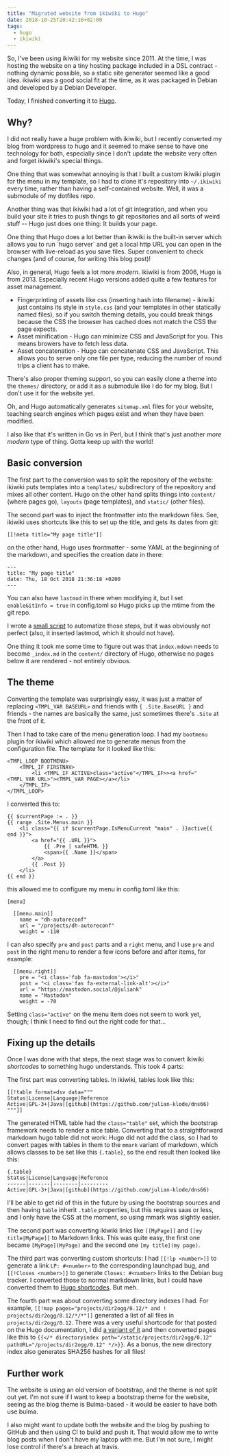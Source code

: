 ```yaml
---
title: "Migrated website from ikiwiki to Hugo"
date: 2018-10-25T20:42:16+02:00
tags:
  - hugo
  - ikiwiki
---
```


So, I've been using ikiwiki for my website since 2011. At the time, I was hosting
the website on a tiny hosting package included in a DSL contract - nothing dynamic
possible, so a static site generator seemed like a good idea.
ikiwiki was a good social fit at the time, as it was packaged in Debian and developed
by a Debian Developer.

Today, I finished converting it to [Hugo](https://gohugo.io).

## Why?

I did not really have a huge problem with ikiwiki, but I recently converted my blog
from wordpress to hugo and it seemed to make sense to have one technology for both,
especially since I don't update the website very often and forget ikiwiki's special
things.

One thing that was somewhat annoying is that I built a custom ikiwiki plugin for the
menu in my template, so I had to clone it's repository into `~/.ikiwiki` every time, 
rather than having a self-contained website. Well, it was a submodule of my dotfiles
repo.

Another thing was that ikiwiki had a lot of git integration, and when you build your
site it tries to push things to git repositories and all sorts of weird stuff -- Hugo
just does one thing: It builds your page.

One thing that Hugo does a lot better than ikiwiki is the built-in server which allows
you to run `hugo server´ and get a local http URL you can open in the browser with
live-reload as you save files. Super convenient to check changes (and of course, for
writing this blog post)!

Also, in general, Hugo feels a lot more _modern_. ikiwiki is from 2006, Hugo is from
2013. Especially recent Hugo versions added quite a few features for asset management.

* Fingerprinting of assets like css (inserting hash into filename) - ikiwiki just contains
  its style in `style.css` (and your templates in other statically named files), so if you
  switch theming details, you could break things because the CSS the browser has cached does
  not match the CSS the page expects.
* Asset minification - Hugo can minimize CSS and JavaScript for you. This means browers have
  to fetch less data.
* Asset concatenation - Hugo can concatenate CSS and JavaScript. This allows you to serve
  only one file per type, reducing the number of round trips a client has to make.

There's also proper theming support, so you can easily clone a theme into the `themes/`
directory, or add it as a submodule like I do for my blog. But I don't use it for the
website yet.

Oh, and Hugo automatically generates `sitemap.xml` files for your website, teaching
search engines which pages exist and when they have been modified.

I also like that it's written in Go vs in Perl, but I think that's just another _more modern_
type of thing. Gotta keep up with the world!


## Basic conversion
The first part to the conversion was to split the repository of the website: ikiwiki
puts templates into a `templates/` subdirectory of the repository and mixes all other
content. Hugo on the other hand splits things into `content/` (where pages go),
`layouts` (page templates), and `static/` (other files).

The second part was to inject the frontmatter into the markdown files. See, ikiwiki
uses shortcuts like this to set up the title, and gets its dates from git:

```
[[!meta title="My page title"]]
```

on the other hand, Hugo uses frontmatter - some YAML at the beginning of the markdown,
and specifies the creation date in there:

```
---
title: "My page title"
date: Thu, 18 Oct 2018 21:36:18 +0200
---
```

You can also have `lastmod` in there when modifying it, but I set `enableGitInfo = true`
in config.toml so Hugo picks up the mtime from the git repo.

I wrote a [small script](ikiwiki-to-hugo.py) to automatize those steps, but it was obviously
not perfect (also, it inserted lastmod, which it should not have).

One thing it took me some time to figure out was that `index.mdown` needs to become
`_index.md` in the `content/` directory of Hugo, otherwise no pages below it are
rendered - not entirely obvious.

## The theme

Converting the template was surprisingly easy, it was just a matter of replacing
`<TMPL_VAR BASEURL>` and friends with `{ .Site.BaseURL }` and friends - the names
are basically the same, just sometimes there's `.Site` at the front of it.

Then I had to take care of the menu generation loop. I had my `bootmenu` plugin for ikiwiki which
allowed me to generate menus from the configuration file. The template for it looked like this:

```
<TMPL_LOOP BOOTMENU>
    <TMPL_IF FIRSTNAV>
        <li <TMPL_IF ACTIVE>class="active"</TMPL_IF>><a href="<TMPL_VAR URL>"><TMPL_VAR PAGE></a></li>
    </TMPL_IF>
</TMPL_LOOP>
```

I converted this to:

```
{{ $currentPage := . }}
{{ range .Site.Menus.main }}
    <li class="{{ if $currentPage.IsMenuCurrent "main" . }}active{{ end }}">
        <a href="{{ .URL }}">
            {{ .Pre | safeHTML }}
            <span>{{ .Name }}</span>
        </a>
        {{ .Post }}
    </li>
{{ end }}
```

this allowed me to configure my menu in config.toml like this:

```
[menu]

  [[menu.main]]
    name = "dh-autoreconf"
    url = "/projects/dh-autoreconf"
    weight = -110
```

I can also specify `pre` and `post` parts and a `right` menu, and I use `pre` and
`post` in the right menu to render a few icons before and after items, for example:


```
  [[menu.right]]
    pre = "<i class='fab fa-mastodon'></i>"
    post = "<i class='fas fa-external-link-alt'></i>"
    url = "https://mastodon.social/@juliank"
    name = "Mastodon"
    weight = -70
```

Setting `class="active"` on the menu item does not seem to work yet, though; I think
I need to find out the right code for that...

## Fixing up the details
Once I was done with that steps, the next stage was to convert ikiwiki *shortcodes*
to something hugo understands. This took 4 parts:

The first part was converting tables. In ikiwiki, tables look like this:

```
[[!table format=dsv data="""
Status|License|Language|Reference
Active|GPL-3+|Java|[github](https://github.com/julian-klode/dns66)
"""]]
```

The generated HTML table had the `class="table"` set, which the bootstrap framework
needs to render a nice table. Converting that to a straightforward markdown hugo table
did not work: Hugo did not add the class, so I had to convert pages with tables in them
to the `mmark` variant of markdown, which allows classes to be set like this `{.table}`,
so the end result then looked like this:

```
{.table}
Status|License|Language|Reference
------|-------|--------|---------
Active|GPL-3+|Java|[github](https://github.com/julian-klode/dns66)
```

I'll be able to get rid of this in the future by using the bootstrap sources and
then having `table` inherit `.table` properties, but this requires saas or less, and
I only have the CSS at the moment, so using mmark was slightly easier.

The second part was converting ikiwiki links like `[[MyPage]]` and `[[my title|MyPage]]`
to Markdown links. This was quite easy, the first one became `[MyPage](MyPage)` and 
the second one `[my title](my page)`.

The third part was converting custom shortcuts: I had `[[!lp <number>]]` to generate
a link `LP: #<number>` to the corresponding launchpad bug, and `[[!Closes <number>]]`
to generate `Closes: #<number>` links to the Debian bug tracker. I converted those
to normal markdown links, but I could have converted them to [Hugo shortcodes](https://gohugo.io/templates/shortcode-templates/).
But meh.

The fourth part was about converting some directory indexes I had. For example,
`[[!map pages="projects/dir2ogg/0.12/* and ! projects/dir2ogg/0.12/*/*"]]` generated
a list of all files in `projects/dir2ogg/0.12`. There was a very useful shortcode
for that posted on the Hugo documentation, I did [a variant of it](https://github.com/julian-klode/jak-linux.org/blob/f1d5e4d48046ff08d7612de5fa44e06b3c8c6be6/layouts/shortcodes/directoryindex.html) and then converted
pages like this to `{{</* directoryindex path="/static/projects/dir2ogg/0.12" pathURL="/projects/dir2ogg/0.12" */>}}`. As
a bonus, the new directory index also generates SHA256 hashes for all files!

## Further work
The website is using an old version of bootstrap, and the theme is not split out yet. I'm
not sure if I want to keep a bootstrap theme for the website, seeing as the blog theme is
Bulma-based - it would be easier to have both use bulma.

I also might want to update both the website and the blog by pushing to GitHub and then
using CI to build and push it. That would allow me to write blog posts when I don't have
my laptop with me. But I'm not sure, I might lose control if there's a breach at travis.


